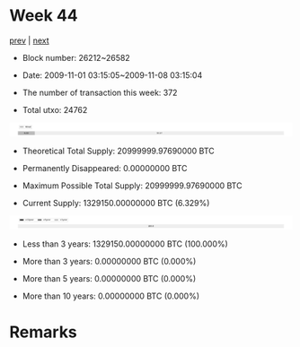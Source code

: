 # Week 44

[prev](week0043.md) | [next](week0045.md)

- Block number: 26212~26582

- Date: 2009-11-01 03:15:05~2009-11-08 03:15:04

- The number of transaction this week: 372

- Total utxo: 24762

![](../images/mined_week0044.png)

- Theoretical Total Supply: 20999999.97690000 BTC

- Permanently Disappeared: 0.00000000 BTC

- Maximum Possible Total Supply: 20999999.97690000 BTC

- Current Supply: 1329150.00000000 BTC (6.329%)

![](../images/year_week0044.png)


- Less than 3 years: 1329150.00000000 BTC (100.000%)

- More than 3 years: 0.00000000 BTC (0.000%)

- More than 5 years: 0.00000000 BTC (0.000%)

- More than 10 years: 0.00000000 BTC (0.000%)

# Remarks

